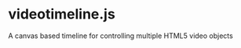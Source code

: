 videotimeline.js
================

A canvas based timeline for controlling multiple HTML5 video objects
